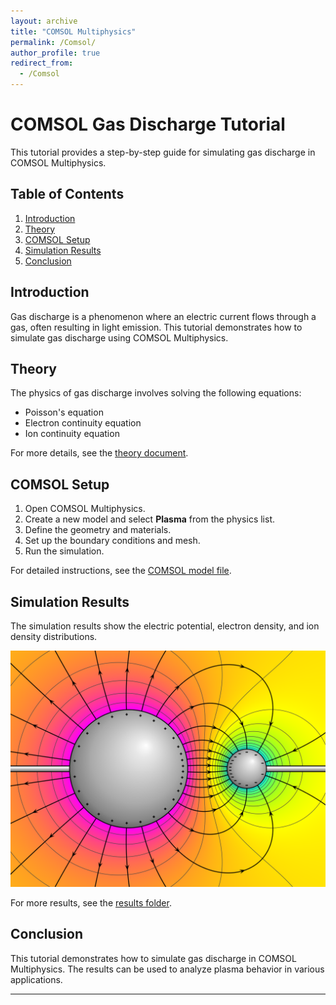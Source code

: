 ```yaml
---
layout: archive
title: "COMSOL Multiphysics"
permalink: /Comsol/
author_profile: true
redirect_from:
  - /Comsol
---
```



# COMSOL Gas Discharge Tutorial

This tutorial provides a step-by-step guide for simulating gas discharge in COMSOL Multiphysics.

## Table of Contents
1. [Introduction](#introduction)
2. [Theory](#theory)
3. [COMSOL Setup](#comsol-setup)
4. [Simulation Results](#simulation-results)
5. [Conclusion](#conclusion)

## Introduction
Gas discharge is a phenomenon where an electric current flows through a gas, often resulting in light emission. This tutorial demonstrates how to simulate gas discharge using COMSOL Multiphysics.

## Theory
The physics of gas discharge involves solving the following equations:
- Poisson's equation
- Electron continuity equation
- Ion continuity equation

For more details, see the [theory document](https://github.com/SaifaldeenALKADHIM/SaifaldeenALKADHIM.github.io/blob/master/Comsol/theory/ElectricDischargeModuleUsersGuide.pdf).

## COMSOL Setup
1. Open COMSOL Multiphysics.
2. Create a new model and select **Plasma** from the physics list.
3. Define the geometry and materials.
4. Set up the boundary conditions and mesh.
5. Run the simulation.

For detailed instructions, see the [COMSOL model file](https://github.com/SaifaldeenALKADHIM/SaifaldeenALKADHIM.github.io/blob/master/Comsol/comsol_files/argon_dbd_1d_EEFD_variants.mph).

## Simulation Results
The simulation results show the electric potential, electron density, and ion density distributions.

![Electric Potential](https://github.com/SaifaldeenALKADHIM/SaifaldeenALKADHIM.github.io/blob/master/Comsol/images/VFPt_metal_balls_largesmall_potential%2Bcontour.svg.png)

For more results, see the [results folder](results/).

## Conclusion
This tutorial demonstrates how to simulate gas discharge in COMSOL Multiphysics. The results can be used to analyze plasma behavior in various applications.

---
